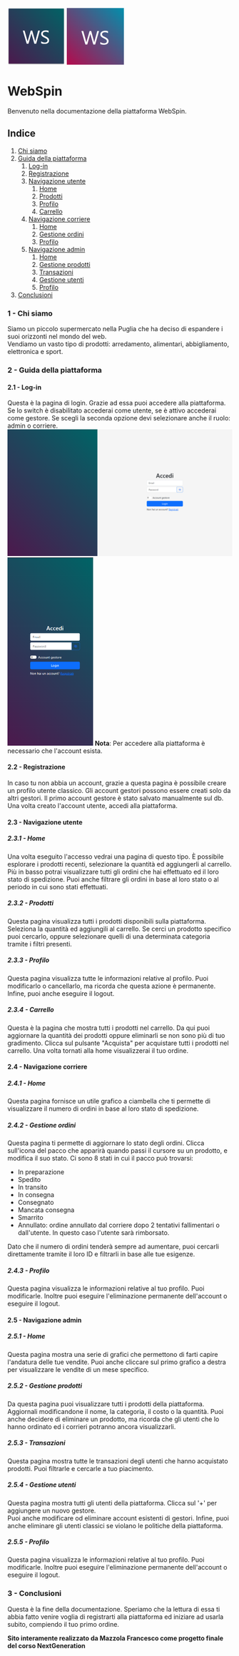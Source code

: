 <img src="./frontend/favicon/android-chrome-512x512.png" width="129px">  
<img src="./frontend/admin_favicon/android-chrome-512x512.png" width="128px">  

# WebSpin 
Benvenuto nella documentazione della piattaforma WebSpin.

## Indice
1. [Chi siamo](#1---chi-siamo)
2. [Guida della piattaforma](#2---guida-della-piattaforma)
    1. [Log-in](#21---log-in)
    2. [Registrazione](#22---registrazione)
    3. [Navigazione utente](#23---navigazione-utente)
        1. [Home](#231---home)
        2. [Prodotti](#232---prodotti)
        3. [Profilo](#233---profilo)
        4. [Carrello](#234---carrello)
    4. [Navigazione corriere](#24---navigazione-corriere)
        1. [Home](#241---home)
        2. [Gestione ordini](#242---gestione-ordini)
        3. [Profilo](#243---profilo)
    5. [Navigazione admin](#25---navigazione-admin)
        1. [Home](#251---home)
        2. [Gestione prodotti](#252---gestione-prodotti)
        3. [Transazioni](#253---transazioni)
        4. [Gestione utenti](#254---gestione-utenti)
        5. [Profilo](#255---profilo)
3. [Conclusioni](#3---conclusioni)

### 1 - Chi siamo

Siamo un piccolo supermercato nella Puglia che ha deciso di espandere i suoi orizzonti nel mondo del web.  
Vendiamo un vasto tipo di prodotti: arredamento, alimentari, abbigliamento, elettronica e sport.

### 2 - Guida della piattaforma

#### 2.1 - Log-in

Questa è la pagina di login. Grazie ad essa puoi accedere alla piattaforma. Se lo switch è disabilitato accederai come utente, se è attivo accederai come gestore. Se scegli la seconda opzione devi selezionare anche il ruolo: admin o corriere.  
<img src="./Images/LoginUtente.png" width="512px">
<img src="./Images/LoginUtenteMobile.png" width="192px">
**Nota**: Per accedere alla piattaforma è necessario che l'account esista.

#### 2.2 - Registrazione

In caso tu non abbia un account, grazie a questa pagina è possibile creare un profilo utente classico. Gli account gestori possono essere creati solo da altri gestori. Il primo account gestore è stato salvato manualmente sul db. Una volta creato l'account utente, accedi alla piattaforma.

#### 2.3 - Navigazione utente

##### 2.3.1 - Home

Una volta eseguito l'accesso vedrai una pagina di questo tipo. È possibile esplorare i prodotti recenti, selezionare la quantità ed aggiungerli al carrello. Più in basso potrai visualizzare tutti gli ordini che hai effettuato ed il loro stato di spedizione. Puoi anche filtrare gli ordini in base al loro stato o al periodo in cui sono stati effettuati.

##### 2.3.2 - Prodotti

Questa pagina visualizza tutti i prodotti disponibili sulla piattaforma. Seleziona la quantità ed aggiungili al carrello. Se cerci un prodotto specifico puoi cercarlo, oppure selezionare quelli di una determinata categoria tramite i filtri presenti.

##### 2.3.3 - Profilo

Questa pagina visualizza tutte le informazioni relative al profilo. Puoi modificarlo o cancellarlo, ma ricorda che questa azione è permanente. Infine, puoi anche eseguire il logout.

##### 2.3.4 - Carrello

Questa è la pagina che mostra tutti i prodotti nel carrello. Da qui puoi aggiornare la quantità dei prodotti oppure eliminarli se non sono più di tuo gradimento. Clicca sul pulsante "Acquista" per acquistare tutti i prodotti nel carrello. Una volta tornati alla home visualizzerai il tuo ordine.

#### 2.4 - Navigazione corriere

##### 2.4.1 - Home

Questa pagina fornisce un utile grafico a ciambella che ti permette di visualizzare il numero di ordini in base al loro stato di spedizione.

##### 2.4.2 - Gestione ordini

Questa pagina ti permette di aggiornare lo stato degli ordini. Clicca sull'icona del pacco che apparirà quando passi il cursore su un prodotto, e modifica il suo stato. Ci sono 8 stati in cui il pacco può trovarsi:
- In preparazione
- Spedito
- In transito
- In consegna
- Consegnato
- Mancata consegna
- Smarrito
- Annullato: ordine annullato dal corriere dopo 2 tentativi fallimentari o dall'utente. In questo caso l'utente sarà rimborsato.

Dato che il numero di ordini tenderà sempre ad aumentare, puoi cercarli direttamente tramite il loro ID e filtrarli in base alle tue esigenze.

##### 2.4.3 - Profilo

Questa pagina visualizza le informazioni relative al tuo profilo. Puoi modificarle. Inoltre puoi eseguire l'eliminazione permanente dell'account o eseguire il logout.

#### 2.5 - Navigazione admin

##### 2.5.1 - Home

Questa pagina mostra una serie di grafici che permettono di farti capire l'andatura delle tue vendite. Puoi anche cliccare sul primo grafico a destra per visualizzare le vendite di un mese specifico.

##### 2.5.2 - Gestione prodotti

Da questa pagina puoi visualizzare tutti i prodotti della piattaforma. Aggiornali modificandone il nome, la categoria, il costo o la quantità. Puoi anche decidere di eliminare un prodotto, ma ricorda che gli utenti che lo hanno ordinato ed i corrieri potranno ancora visualizzarli.

##### 2.5.3 - Transazioni

Questa pagina mostra tutte le transazioni degli utenti che hanno acquistato prodotti. Puoi filtrarle e cercarle a tuo piacimento.

##### 2.5.4 - Gestione utenti

Questa pagina mostra tutti gli utenti della piattaforma. Clicca sul '+' per aggiungere un nuovo gestore.  
Puoi anche modificare od eliminare account esistenti di gestori. Infine, puoi anche eliminare gli utenti classici se violano le politiche della piattaforma.

##### 2.5.5 - Profilo

Questa pagina visualizza le informazioni relative al tuo profilo. Puoi modificarle. Inoltre puoi eseguire l'eliminazione permanente dell'account o eseguire il logout.

### 3 - Conclusioni

Questa è la fine della documentazione. Speriamo che la lettura di essa ti abbia fatto venire voglia di registrarti alla piattaforma ed iniziare ad usarla subito, compiendo il tuo primo ordine.

**Sito interamente realizzato da Mazzola Francesco come progetto finale del corso NextGeneration**

